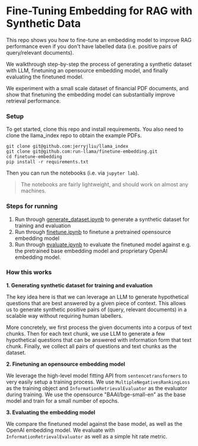 # Fine-Tuning Embedding for RAG with Synthetic Data
This repo shows you how to fine-tune an embedding model to improve RAG performance even if you don't have labelled data (i.e. positive pairs of query/relevant documents). 

We walkthrough step-by-step the process of generating a synthetic dataset with LLM, finetuning an opensource embedding model, and finally evaluating the finetuned model.

We experiment with a small scale dataset of financial PDF documents, and show that finetuning the embedding model can substantially improve retrieval performance.

### Setup
To get started, clone this repo and install requirements. You also need to clone the llama_index repo to obtain the example PDFs.
```
git clone git@github.com:jerryjliu/llama_index
git clone git@github.com:run-llama/finetune-embedding.git
cd finetune-embedding
pip install -r requirements.txt
```

Then you can run the notebooks (i.e. via `jupyter lab`).
> The notebooks are fairly lightweight, and should work on almost any machines.

### Steps for running
1. Run through [generate_dataset.ipynb](./generate_dataset.ipynb) to generate a synthetic dataset for training and evaluation
2. Run through [finetune.ipynb](./finetune.ipynb) to finetune a pretrained opensource embedding model
3. Run through [evaluate.ipynb](./evaluate.ipynb) to evaluate the finetuned model against e.g. the pretrained base embedding model and proprietary OpenAI embedding model.

### How this works
**1. Generating synthetic dataset for training and evaluation**

The key idea here is that we can leverage an LLM to generate hypothetical questions that are best answered by a given piece of context. This allows us to generate synthetic positive pairs of (query, relevant documents) in a scalable way without requiring human labellers. 

More concretely, we first process the given documents into a corpus of text chunks. Then for each text chunk, we use LLM to generate a few hypothetical questions that can be answered with information form that text chunk. Finally, we collect all pairs of questions and text chunks as the dataset. 

**2. Finetuning an opensource embedding model**

We leverage the high-level model fitting API from `sentencetransformers` to very easily setup a training process. We use `MultipleNegativesRankingLoss` as the training object and `InformationRetrievalEvaluator` as the evaluator during training. We use the opensource "BAAI/bge-small-en" as the base model and train for a small number of epochs.

**3. Evaluating the embedding model**

We compare the finetuned model against the base model, as well as the OpenAI embedding model. We evaluate with `InformationRetrievalEvaluator` as well as a simple hit rate metric.

